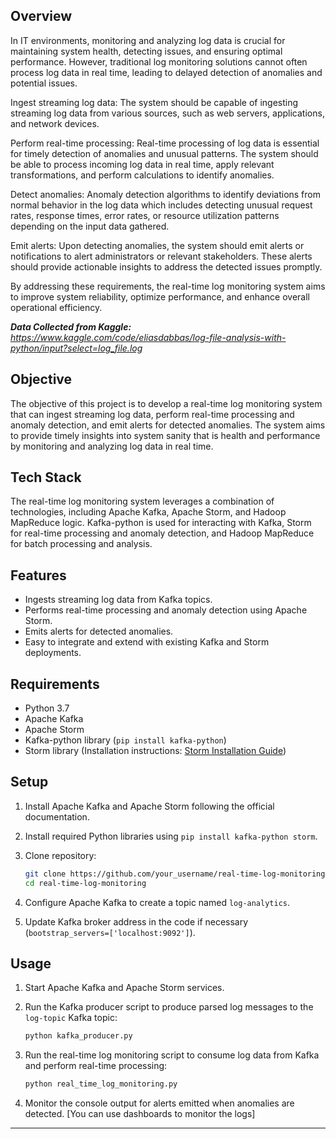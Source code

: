 ## Overview

In IT environments, monitoring and analyzing log data is crucial for maintaining system health, detecting issues, and ensuring optimal performance. However, traditional log monitoring solutions cannot often process log data in real time, leading to delayed detection of anomalies and potential issues.

Ingest streaming log data: The system should be capable of ingesting streaming log data from various sources, such as web servers, applications, and network devices.

Perform real-time processing: Real-time processing of log data is essential for timely detection of anomalies and unusual patterns. The system should be able to process incoming log data in real time, apply relevant transformations, and perform calculations to identify anomalies.

Detect anomalies: Anomaly detection algorithms to identify deviations from normal behavior in the log data which includes detecting unusual request rates, response times, error rates, or resource utilization patterns depending on the input data gathered.

Emit alerts: Upon detecting anomalies, the system should emit alerts or notifications to alert administrators or relevant stakeholders. These alerts should provide actionable insights to address the detected issues promptly.

By addressing these requirements, the real-time log monitoring system aims to improve system reliability, optimize performance, and enhance overall operational efficiency.

_**Data Collected from Kaggle:** https://www.kaggle.com/code/eliasdabbas/log-file-analysis-with-python/input?select=log_file.log_ 

## Objective

The objective of this project is to develop a real-time log monitoring system that can ingest streaming log data, perform real-time processing and anomaly detection, and emit alerts for detected anomalies. The system aims to provide timely insights into system sanity that is health and performance by monitoring and analyzing log data in real time.

## Tech Stack

The real-time log monitoring system leverages a combination of technologies, including Apache Kafka, Apache Storm, and Hadoop MapReduce logic. 
Kafka-python is used for interacting with Kafka, Storm for real-time processing and anomaly detection, and Hadoop MapReduce for batch processing and analysis. 

## Features

- Ingests streaming log data from Kafka topics.
- Performs real-time processing and anomaly detection using Apache Storm.
- Emits alerts for detected anomalies.
- Easy to integrate and extend with existing Kafka and Storm deployments.

## Requirements

- Python 3.7
- Apache Kafka
- Apache Storm
- Kafka-python library (`pip install kafka-python`)
- Storm library (Installation instructions: [Storm Installation Guide](https://storm.apache.org/releases/2.2.0/Setting-up-development-environment.html))

## Setup

1. Install Apache Kafka and Apache Storm following the official documentation.
2. Install required Python libraries using `pip install kafka-python storm`.
3. Clone repository:

    ```bash
    git clone https://github.com/your_username/real-time-log-monitoring.git
    cd real-time-log-monitoring
    ```

4. Configure Apache Kafka to create a topic named `log-analytics`.
5. Update Kafka broker address in the code if necessary (`bootstrap_servers=['localhost:9092']`).

## Usage

1. Start Apache Kafka and Apache Storm services.
2. Run the Kafka producer script to produce parsed log messages to the `log-topic` Kafka topic:

    ```bash
    python kafka_producer.py
    ```

3. Run the real-time log monitoring script to consume log data from Kafka and perform real-time processing:

    ```bash
    python real_time_log_monitoring.py
    ```

4. Monitor the console output for alerts emitted when anomalies are detected. [You can use dashboards to monitor the logs]
---
